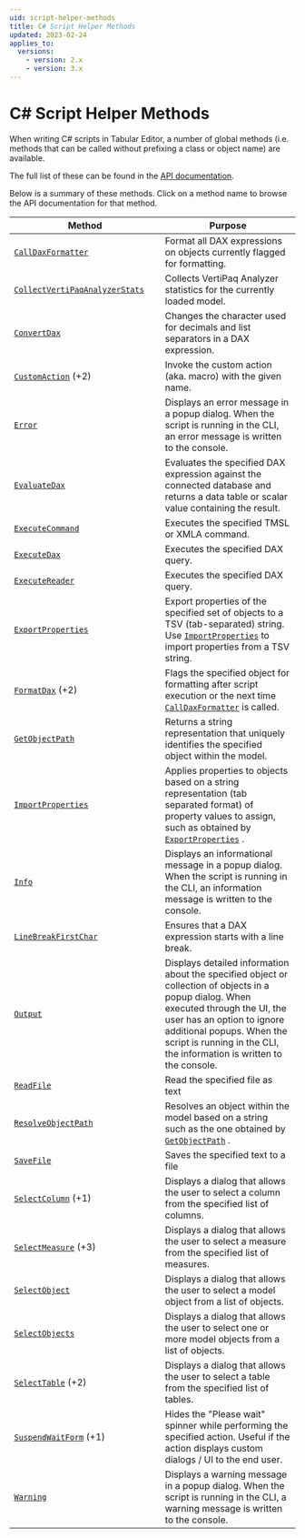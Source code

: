 ```yaml
---
uid: script-helper-methods
title: C# Script Helper Methods
updated: 2023-02-24
applies_to:
  versions:
    - version: 2.x
    - version: 3.x
---
```

<!--- THIS FILE WAS GENERATED BY A .TT FILE - DO NOT MODIFY MANUALLY -->
# C# Script Helper Methods

When writing C# scripts in Tabular Editor, a number of global methods (i.e. methods that can be called without prefixing a class or object name) are available.

The full list of these can be found in the [API documentation](xref:TabularEditor.Shared.Scripting.ScriptHost#methods).

Below is a summary of these methods. Click on a method name to browse the API documentation for that method.

| <div style="width:250px">Method</div> | Purpose |
| --- | --- |
| [`CallDaxFormatter`](xref:TabularEditor.Shared.Scripting.ScriptHost#TabularEditor_Shared_Scripting_ScriptHost_CallDaxFormatter_System_Nullable_System_Boolean__System_Nullable_System_Boolean__) | Format all DAX expressions on objects currently flagged for formatting. |
| [`CollectVertiPaqAnalyzerStats`](xref:TabularEditor.Shared.Scripting.ScriptHost#TabularEditor_Shared_Scripting_ScriptHost_CollectVertiPaqAnalyzerStats) | Collects VertiPaq Analyzer statistics for the currently loaded model. |
| [`ConvertDax`](xref:TabularEditor.Shared.Scripting.ScriptHost#TabularEditor_Shared_Scripting_ScriptHost_ConvertDax_System_String_System_Boolean_) | Changes the character used for decimals and list separators in a DAX expression. |
| [`CustomAction`](xref:TabularEditor.Shared.Scripting.ScriptHost#TabularEditor_Shared_Scripting_ScriptHost_CustomAction_System_String_) (+2) | Invoke the custom action (aka. macro) with the given name. |
| [`Error`](xref:TabularEditor.Shared.Scripting.ScriptHost#TabularEditor_Shared_Scripting_ScriptHost_Error_System_String_) | Displays an error message in a popup dialog. When the script is running in the CLI, an error message is written to the console. |
| [`EvaluateDax`](xref:TabularEditor.Shared.Scripting.ScriptHost#TabularEditor_Shared_Scripting_ScriptHost_EvaluateDax_System_String_) | Evaluates the specified DAX expression against the connected database and returns a data table or scalar value containing the result. |
| [`ExecuteCommand`](xref:TabularEditor.Shared.Scripting.ScriptHost#TabularEditor_Shared_Scripting_ScriptHost_ExecuteCommand_System_String_System_Boolean_) | Executes the specified TMSL or XMLA command. |
| [`ExecuteDax`](xref:TabularEditor.Shared.Scripting.ScriptHost#TabularEditor_Shared_Scripting_ScriptHost_ExecuteDax_System_String_) | Executes the specified DAX query. |
| [`ExecuteReader`](xref:TabularEditor.Shared.Scripting.ScriptHost#TabularEditor_Shared_Scripting_ScriptHost_ExecuteReader_System_String_) | Executes the specified DAX query. |
| [`ExportProperties`](xref:TabularEditor.Shared.Scripting.ScriptHost#TabularEditor_Shared_Scripting_ScriptHost_ExportProperties_System_Collections_Generic_IEnumerable_TabularEditor_TOMWrapper_ITabularNamedObject__System_String_) | Export properties of the specified set of objects to a TSV (tab-separated) string.<br>Use [`ImportProperties`](xref:TabularEditor.Shared.Scripting.ScriptHost#TabularEditor_Shared_Scripting_ScriptHost_ImportProperties_System_String_) to import properties from a TSV string. |
| [`FormatDax`](xref:TabularEditor.Shared.Scripting.ScriptHost#TabularEditor_Shared_Scripting_ScriptHost_FormatDax_TabularEditor_TOMWrapper_IDaxDependantObject_) (+2) | Flags the specified object for formatting after script execution or the next time [`CallDaxFormatter`](xref:TabularEditor.Shared.Scripting.ScriptHost#TabularEditor_Shared_Scripting_ScriptHost_CallDaxFormatter_System_Nullable_System_Boolean__System_Nullable_System_Boolean__) is called. |
| [`GetObjectPath`](xref:TabularEditor.Shared.Scripting.ScriptHost#TabularEditor_Shared_Scripting_ScriptHost_GetObjectPath_TabularEditor_TOMWrapper_TabularObject_) | Returns a string representation that uniquely identifies the specified object within the model. |
| [`ImportProperties`](xref:TabularEditor.Shared.Scripting.ScriptHost#TabularEditor_Shared_Scripting_ScriptHost_ImportProperties_System_String_) | Applies properties to objects based on a string representation (tab separated format) of property values to assign,<br>such as obtained by [`ExportProperties`](xref:TabularEditor.Shared.Scripting.ScriptHost#TabularEditor_Shared_Scripting_ScriptHost_ExportProperties_System_Collections_Generic_IEnumerable_TabularEditor_TOMWrapper_ITabularNamedObject__System_String_) . |
| [`Info`](xref:TabularEditor.Shared.Scripting.ScriptHost#TabularEditor_Shared_Scripting_ScriptHost_Info_System_String_) | Displays an informational message in a popup dialog. When the script is running in the CLI, an information message is written to the console. |
| [`LineBreakFirstChar`](xref:TabularEditor.Shared.Scripting.ScriptHost#TabularEditor_Shared_Scripting_ScriptHost_LineBreakFirstChar_System_String_System_Boolean_) | Ensures that a DAX expression starts with a line break. |
| [`Output`](xref:TabularEditor.Shared.Scripting.ScriptHost#TabularEditor_Shared_Scripting_ScriptHost_Output_System_Object_) | Displays detailed information about the specified object or collection of objects in a popup dialog. When executed through the UI, the user has an option to ignore additional popups. When the script is running in the CLI, the information is written to the console. |
| [`ReadFile`](xref:TabularEditor.Shared.Scripting.ScriptHost#TabularEditor_Shared_Scripting_ScriptHost_ReadFile_System_String_) | Read the specified file as text |
| [`ResolveObjectPath`](xref:TabularEditor.Shared.Scripting.ScriptHost#TabularEditor_Shared_Scripting_ScriptHost_ResolveObjectPath_System_String_) | Resolves an object within the model based on a string such as the one obtained by [`GetObjectPath`](xref:TabularEditor.Shared.Scripting.ScriptHost#TabularEditor_Shared_Scripting_ScriptHost_GetObjectPath_TabularEditor_TOMWrapper_TabularObject_) . |
| [`SaveFile`](xref:TabularEditor.Shared.Scripting.ScriptHost#TabularEditor_Shared_Scripting_ScriptHost_SaveFile_System_String_System_String_System_Text_Encoding_) | Saves the specified text to a file |
| [`SelectColumn`](xref:TabularEditor.Shared.Scripting.ScriptHost#TabularEditor_Shared_Scripting_ScriptHost_SelectColumn_System_Collections_Generic_IEnumerable_TabularEditor_TOMWrapper_Column__TabularEditor_TOMWrapper_Column_System_String_) (+1) | Displays a dialog that allows the user to select a column from the specified list of columns. |
| [`SelectMeasure`](xref:TabularEditor.Shared.Scripting.ScriptHost#TabularEditor_Shared_Scripting_ScriptHost_SelectMeasure_System_Collections_Generic_IEnumerable_TabularEditor_TOMWrapper_Measure__TabularEditor_TOMWrapper_Measure_System_String_) (+3) | Displays a dialog that allows the user to select a measure from the specified list of measures. |
| [`SelectObject`](xref:TabularEditor.Shared.Scripting.ScriptHost#TabularEditor_Shared_Scripting_ScriptHost_SelectObject__1_System_Collections_Generic_IEnumerable___0____0_System_String_) | Displays a dialog that allows the user to select a model object from a list of objects. |
| [`SelectObjects`](xref:TabularEditor.Shared.Scripting.ScriptHost#TabularEditor_Shared_Scripting_ScriptHost_SelectObjects__1_System_Collections_Generic_IEnumerable___0__System_Collections_Generic_IEnumerable___0__System_String_) | Displays a dialog that allows the user to select one or more model objects from a list of objects. |
| [`SelectTable`](xref:TabularEditor.Shared.Scripting.ScriptHost#TabularEditor_Shared_Scripting_ScriptHost_SelectTable_System_Collections_Generic_IEnumerable_TabularEditor_TOMWrapper_Table__TabularEditor_TOMWrapper_Table_System_String_) (+2) | Displays a dialog that allows the user to select a table from the specified list of tables. |
| [`SuspendWaitForm`](xref:TabularEditor.Shared.Scripting.ScriptHost#TabularEditor_Shared_Scripting_ScriptHost_SuspendWaitForm_System_Action_) (+1) | Hides the "Please wait" spinner while performing the specified action. Useful if the action displays custom dialogs / UI to the end user. |
| [`Warning`](xref:TabularEditor.Shared.Scripting.ScriptHost#TabularEditor_Shared_Scripting_ScriptHost_Warning_System_String_) | Displays a warning message in a popup dialog. When the script is running in the CLI, a warning message is written to the console. |
